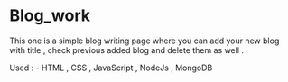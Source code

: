 # Blog_work 
This one is a simple blog writing page  where you can add your new blog with title , check previous added blog and delete them as well .

Used : - HTML  , CSS , JavaScript , NodeJs , MongoDB
